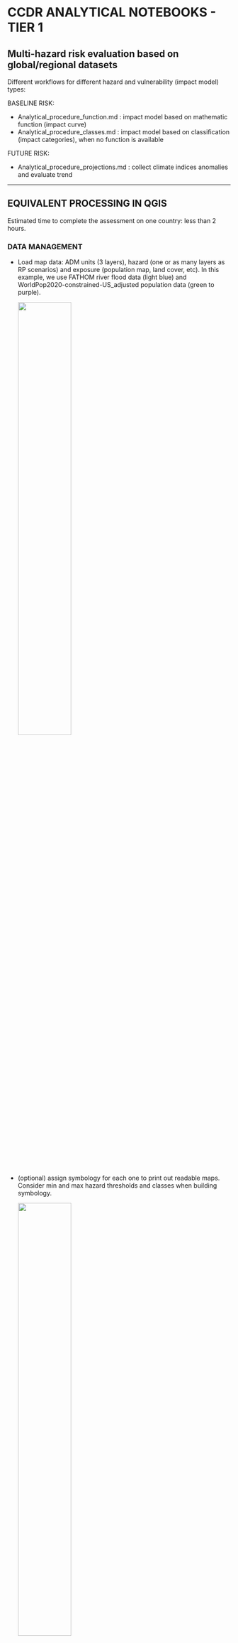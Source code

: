 # CCDR ANALYTICAL NOTEBOOKS - TIER 1

## Multi-hazard risk evaluation based on global/regional datasets

Different workflows for different hazard and vulnerability (impact model) types:

BASELINE RISK:
- Analytical_procedure_function.md : impact model based on mathematic function (impact curve)
- Analytical_procedure_classes.md : impact model based on classification (impact categories), when no function is available

FUTURE RISK:
- Analytical_procedure_projections.md : collect climate indices anomalies and evaluate trend

--------------------------------------

## EQUIVALENT PROCESSING IN QGIS

Estimated time to complete the assessment on one country: less than 2 hours.

### DATA MANAGEMENT

- Load map data: ADM units (3 layers), hazard (one or as many layers as RP scenarios) and exposure (population map, land cover, etc).
  In this example, we use FATHOM river flood data (light blue) and WorldPop2020-constrained-US_adjusted population data (green to purple).

  <img width=50% src="https://user-images.githubusercontent.com/44863827/151433893-76299364-f416-487f-a3e1-acf082d8b137.png">

- (optional) assign symbology for each one to print out readable maps. Consider min and max hazard thresholds and classes when building symbology.

  <img width=50% src="https://user-images.githubusercontent.com/44863827/151356576-7f56d2a6-4314-4bcb-9727-377bd032ac54.png">

- Apply min and max thresholds for hazard, if required. In the example, we consider values < 0.5 m as non-impacting due to defence standards, and values > 6 m as likely part of a river body.

    <img width=50% src="https://user-images.githubusercontent.com/44863827/151363110-aef5a83b-d43b-44be-8d81-964133e210e4.png">

<table><tr><td>Original data:</td><td>Threshold applied:</td></tr>
<tr><td><img width=70% src="https://user-images.githubusercontent.com/44863827/151381859-c0b1c778-dd2a-455b-ad36-6077398bd037.png"></td>
<td><img width=70% src="https://user-images.githubusercontent.com/44863827/151381718-74f346ea-8e17-41ae-a055-d683c9e4403e.png"></td></tr></table>

### OPTION 1 - USING A IMPACT CURVE / FUNCTION

In this scenario, a mathematical (quantitative) relationship is available to link physical hazard intensity and impact magnitude.

- Raster calculator: tranlate the hazard map (one layer or multiple RP) into impact factor map. In this example, the average flood damage curve for Asia is used, where x is the hazard metric (water depth): y= 0.00723 \* x^3 - 0.1 \* x^2 + 0.506 \* x

  <img width=50% src="https://user-images.githubusercontent.com/44863827/151374810-c7890f1e-8ced-4ecc-be6f-383ab6485bc9.png">

  The resulting impact factor layers RPi has values ranging 0-1.

  <img width=50% src="https://user-images.githubusercontent.com/44863827/151381602-319c426f-273d-482c-ace2-059b6375b4b3.png">

- Raster calculator: multiply the impact factor map with the exposure map

  <img width=50% src="https://user-images.githubusercontent.com/44863827/151382232-4a48272a-6615-4a75-96d8-405c5d4d14e1.png">

  The resulting layer RPi_Pop represent the share of people impacted under RP10.

  <img width=50% src="https://user-images.githubusercontent.com/44863827/151381319-6a9b3fe9-f7f2-4dcd-b497-91bfcaac1c03.png">

- Zonal statistic: select "sum" criteria to aggregate impacted population at ADM3 level.

  <img width=50% src="https://user-images.githubusercontent.com/44863827/151384000-0a71e054-49a8-414b-bf3e-77432b135543.png">
  
  A new column "RP10_pop_sum" is added to ADM3 layer: plot it to desired simbology.
  
  <img width=50% src="https://user-images.githubusercontent.com/44863827/151402320-3ed9a157-59cd-4a5d-8209-312e9aaf0b7c.png">

  In order to express the value as % of total, we need the total population for each ADM3 unit.
  
- Zonal statistic: select "sum" criteria on the Population layer of choice.

If the hazard is represented by **one layer**, it is assumed to represent the Expected Annual Impact (EAI).

Otherwise, this procedure is repeated for **each RP layer**, and then the EAI is computed as described in the following steps.

- Once reapeted over all RP layers, the ADM3 layer used to perform zonal statistic will include all the required information to calculate EAI and EAI%.
  The impact for each column is multiplied by the year frequency of the return period (RPf), calculated as RPf = 1/RP or, in the case where the set includes RP 1 year, as:
  RPf = 1 - EXP(-1/RP). Then, the column are summed up to a total, representing EAI.
    
  <img width=50% src="https://user-images.githubusercontent.com/44863827/151416889-8adafa0c-584b-4505-8185-6ee46c7f1bfe.png">    

- Create a new column and calculate the percentage of expected annually impacted people over total population.

- Plot results.

  <img width=50% src="https://user-images.githubusercontent.com/44863827/151421400-de7e2f9a-3e1a-4c83-8953-8e41b416067f.png">

  <img width=50% src="https://user-images.githubusercontent.com/44863827/151421614-a28fb23b-cc31-41fd-82cd-3189c621231c.png">
    
- Results can be furtherly aggregated for ADM2 and ADM1 levels by creating a new column ADM2_EAI ADM1_EAI and summing all EAI using ADM2_code and ADM1_code as index.

-------------------------------

### OPTION 2 - USING IMPACT CATEGORIES CLASSIFICATION

In this scenario, the physical hazard intensity is ranked in qualitative classes of impact magnitude.

- Raster calculator: tranlate the hazard map (one layer or multiple RP) into impact classes.
  In this example, the classification of heat stress (UTCI °C) is used.

  <img width=50% src="https://user-images.githubusercontent.com/44863827/151374810-c7890f1e-8ced-4ecc-be6f-383ab6485bc9.png">

  The resulting impact factor layers RPi has values ranging 0-1.

  <img width=50% src="https://user-images.githubusercontent.com/44863827/151381602-319c426f-273d-482c-ace2-059b6375b4b3.png">

- Raster calculator: multiply the impact factor map with the exposure map

  <img width=50% src="https://user-images.githubusercontent.com/44863827/151382232-4a48272a-6615-4a75-96d8-405c5d4d14e1.png">

  The resulting layer RPi_Pop represent the share of people impacted under RP10.

  <img width=50% src="https://user-images.githubusercontent.com/44863827/151381319-6a9b3fe9-f7f2-4dcd-b497-91bfcaac1c03.png">

- Zonal statistic: select "sum" criteria to aggregate impacted population at ADM3 level.

  <img width=50% src="https://user-images.githubusercontent.com/44863827/151384000-0a71e054-49a8-414b-bf3e-77432b135543.png">
  
  A new column "RP10_pop_sum" is added to ADM3 layer: plot it to desired simbology.
  
  <img width=50% src="https://user-images.githubusercontent.com/44863827/151402320-3ed9a157-59cd-4a5d-8209-312e9aaf0b7c.png">

  In order to express the value as % of total, we need the total population for each ADM3 unit.
  
- Zonal statistic: select "sum" criteria on the Population layer of choice.

If the hazard is represented by **one layer**, it is assumed to represent the Expected Annual Impact (EAI).

Otherwise, this procedure is repeated for **each RP layer**, and then the EAI is computed as described in the following steps.

- Once reapeted over all RP layers, the ADM3 layer used to perform zonal statistic will include all the required information to calculate EAI and EAI%.
  The impact for each column is multiplied by the year frequency of the return period (RPf), calculated as RPf = 1/RP or, in the case where the set includes RP 1 year, as:
  RPf = 1 - EXP(-1/RP). Then, the column are summed up to a total, representing EAI.
    
  <img width=50% src="https://user-images.githubusercontent.com/44863827/151416889-8adafa0c-584b-4505-8185-6ee46c7f1bfe.png">    

- Create a new column and calculate the percentage of expected annually impacted people over total population.

- Plot results.

  <img width=50% src="https://user-images.githubusercontent.com/44863827/151421400-de7e2f9a-3e1a-4c83-8953-8e41b416067f.png">

  <img width=50% src="https://user-images.githubusercontent.com/44863827/151421614-a28fb23b-cc31-41fd-82cd-3189c621231c.png">
    
- Results can be furtherly aggregated for ADM2 and ADM1 levels by creating a new column ADM2_EAI ADM1_EAI and summing all EAI using ADM2_code and ADM1_code as index.

